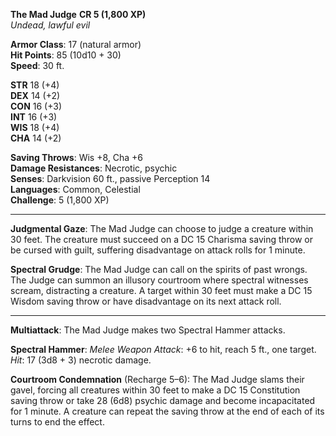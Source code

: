 **The Mad Judge** **CR 5 (1,800 XP)**  
_Undead, lawful evil_

**Armor Class**: 17 (natural armor)  
**Hit Points**: 85 (10d10 + 30)  
**Speed**: 30 ft.

**STR** 18 (+4)  
**DEX** 14 (+2)  
**CON** 16 (+3)  
**INT** 16 (+3)  
**WIS** 18 (+4)  
**CHA** 14 (+2)

**Saving Throws**: Wis +8, Cha +6  
**Damage Resistances**: Necrotic, psychic  
**Senses**: Darkvision 60 ft., passive Perception 14  
**Languages**: Common, Celestial  
**Challenge**: 5 (1,800 XP)

---

**Judgmental Gaze**: The Mad Judge can choose to judge a creature within 30 feet. The creature must succeed on a DC 15 Charisma saving throw or be cursed with guilt, suffering disadvantage on attack rolls for 1 minute.

**Spectral Grudge**: The Mad Judge can call on the spirits of past wrongs. The Judge can summon an illusory courtroom where spectral witnesses scream, distracting a creature. A target within 30 feet must make a DC 15 Wisdom saving throw or have disadvantage on its next attack roll.

---

**Multiattack**: The Mad Judge makes two Spectral Hammer attacks.

**Spectral Hammer**: _Melee Weapon Attack_: +6 to hit, reach 5 ft., one target. _Hit_: 17 (3d8 + 3) necrotic damage.

**Courtroom Condemnation** (Recharge 5–6): The Mad Judge slams their gavel, forcing all creatures within 30 feet to make a DC 15 Constitution saving throw or take 28 (6d8) psychic damage and become incapacitated for 1 minute. A creature can repeat the saving throw at the end of each of its turns to end the effect.